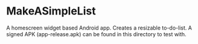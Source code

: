 # MakeASimpleList

A homescreen widget based Android app. 
Creates a resizable to-do-list. 
A signed APK  (app-release.apk) can be found in this directory to test with.
